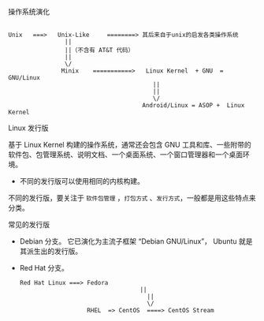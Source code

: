 操作系统演化

```

Unix   ===>   Unix-Like     ========> 其后来自于unix的启发各类操作系统
                ||                     
                ||（不含有 AT&T 代码）
                ||
                \/
               Minix    ===========>   Linux Kernel  + GNU  = GNU/Linux
                                         ||
                                         ||
                                         \/
                                      Android/Linux = ASOP +  Linux Kernel           
```



Linux 发行版

基于 Linux Kernel 构建的操作系统，通常还会包含 GNU 工具和库、一些附带的软件包、包管理系统、说明文档、一个桌面系统、一个窗口管理器和一个桌面环境。

- 不同的发行版可以使用相同的内核构建。

不同的发行版，要关注于 `软件包管理` ，`打包方式` 、`发行方式`，一般都是用这些特点来分类。

常见的发行版

- Debian 分支。 它已演化为主流子框架 “Debian GNU/Linux”， Ubuntu 就是其派生出的发行版。

- Red Hat 分支。

  ```
  Red Hat Linux ===> Fedora  
  								  	||
  									  ||
  									  \/
                     RHEL  => CentOS  ====> CentOS Stream
  ```

